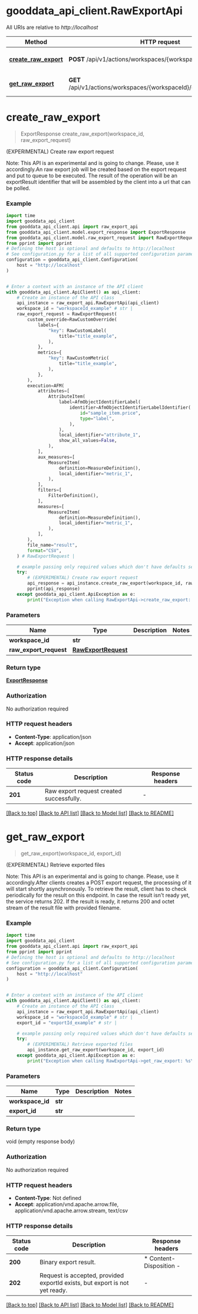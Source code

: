 # gooddata_api_client.RawExportApi

All URIs are relative to *http://localhost*

Method | HTTP request | Description
------------- | ------------- | -------------
[**create_raw_export**](RawExportApi.md#create_raw_export) | **POST** /api/v1/actions/workspaces/{workspaceId}/export/raw | (EXPERIMENTAL) Create raw export request
[**get_raw_export**](RawExportApi.md#get_raw_export) | **GET** /api/v1/actions/workspaces/{workspaceId}/export/raw/{exportId} | (EXPERIMENTAL) Retrieve exported files


# **create_raw_export**
> ExportResponse create_raw_export(workspace_id, raw_export_request)

(EXPERIMENTAL) Create raw export request

Note: This API is an experimental and is going to change. Please, use it accordingly.An raw export job will be created based on the export request and put to queue to be executed. The result of the operation will be an exportResult identifier that will be assembled by the client into a url that can be polled.

### Example


```python
import time
import gooddata_api_client
from gooddata_api_client.api import raw_export_api
from gooddata_api_client.model.export_response import ExportResponse
from gooddata_api_client.model.raw_export_request import RawExportRequest
from pprint import pprint
# Defining the host is optional and defaults to http://localhost
# See configuration.py for a list of all supported configuration parameters.
configuration = gooddata_api_client.Configuration(
    host = "http://localhost"
)


# Enter a context with an instance of the API client
with gooddata_api_client.ApiClient() as api_client:
    # Create an instance of the API class
    api_instance = raw_export_api.RawExportApi(api_client)
    workspace_id = "workspaceId_example" # str | 
    raw_export_request = RawExportRequest(
        custom_override=RawCustomOverride(
            labels={
                "key": RawCustomLabel(
                    title="title_example",
                ),
            },
            metrics={
                "key": RawCustomMetric(
                    title="title_example",
                ),
            },
        ),
        execution=AFM(
            attributes=[
                AttributeItem(
                    label=AfmObjectIdentifierLabel(
                        identifier=AfmObjectIdentifierLabelIdentifier(
                            id="sample_item.price",
                            type="label",
                        ),
                    ),
                    local_identifier="attribute_1",
                    show_all_values=False,
                ),
            ],
            aux_measures=[
                MeasureItem(
                    definition=MeasureDefinition(),
                    local_identifier="metric_1",
                ),
            ],
            filters=[
                FilterDefinition(),
            ],
            measures=[
                MeasureItem(
                    definition=MeasureDefinition(),
                    local_identifier="metric_1",
                ),
            ],
        ),
        file_name="result",
        format="CSV",
    ) # RawExportRequest | 

    # example passing only required values which don't have defaults set
    try:
        # (EXPERIMENTAL) Create raw export request
        api_response = api_instance.create_raw_export(workspace_id, raw_export_request)
        pprint(api_response)
    except gooddata_api_client.ApiException as e:
        print("Exception when calling RawExportApi->create_raw_export: %s\n" % e)
```


### Parameters

Name | Type | Description  | Notes
------------- | ------------- | ------------- | -------------
 **workspace_id** | **str**|  |
 **raw_export_request** | [**RawExportRequest**](RawExportRequest.md)|  |

### Return type

[**ExportResponse**](ExportResponse.md)

### Authorization

No authorization required

### HTTP request headers

 - **Content-Type**: application/json
 - **Accept**: application/json


### HTTP response details

| Status code | Description | Response headers |
|-------------|-------------|------------------|
**201** | Raw export request created successfully. |  -  |

[[Back to top]](#) [[Back to API list]](../README.md#documentation-for-api-endpoints) [[Back to Model list]](../README.md#documentation-for-models) [[Back to README]](../README.md)

# **get_raw_export**
> get_raw_export(workspace_id, export_id)

(EXPERIMENTAL) Retrieve exported files

Note: This API is an experimental and is going to change. Please, use it accordingly.After clients creates a POST export request, the processing of it will start shortly asynchronously. To retrieve the result, client has to check periodically for the result on this endpoint. In case the result isn't ready yet, the service returns 202. If the result is ready, it returns 200 and octet stream of the result file with provided filename.

### Example


```python
import time
import gooddata_api_client
from gooddata_api_client.api import raw_export_api
from pprint import pprint
# Defining the host is optional and defaults to http://localhost
# See configuration.py for a list of all supported configuration parameters.
configuration = gooddata_api_client.Configuration(
    host = "http://localhost"
)


# Enter a context with an instance of the API client
with gooddata_api_client.ApiClient() as api_client:
    # Create an instance of the API class
    api_instance = raw_export_api.RawExportApi(api_client)
    workspace_id = "workspaceId_example" # str | 
    export_id = "exportId_example" # str | 

    # example passing only required values which don't have defaults set
    try:
        # (EXPERIMENTAL) Retrieve exported files
        api_instance.get_raw_export(workspace_id, export_id)
    except gooddata_api_client.ApiException as e:
        print("Exception when calling RawExportApi->get_raw_export: %s\n" % e)
```


### Parameters

Name | Type | Description  | Notes
------------- | ------------- | ------------- | -------------
 **workspace_id** | **str**|  |
 **export_id** | **str**|  |

### Return type

void (empty response body)

### Authorization

No authorization required

### HTTP request headers

 - **Content-Type**: Not defined
 - **Accept**: application/vnd.apache.arrow.file, application/vnd.apache.arrow.stream, text/csv


### HTTP response details

| Status code | Description | Response headers |
|-------------|-------------|------------------|
**200** | Binary export result. |  * Content-Disposition -  <br>  |
**202** | Request is accepted, provided exportId exists, but export is not yet ready. |  -  |

[[Back to top]](#) [[Back to API list]](../README.md#documentation-for-api-endpoints) [[Back to Model list]](../README.md#documentation-for-models) [[Back to README]](../README.md)

